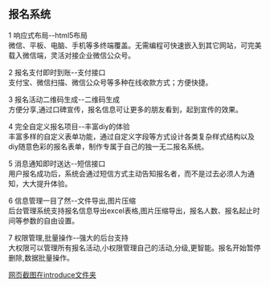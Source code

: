 <h2>报名系统</h2>

1 响应式布局--html5布局<br>
  微信、平板、电脑、手机等多终端覆盖。无需编程可快速嵌入到其它网站，可完美载入微信端，灵活对接企业微信公众号。<br>

2 报名支付即时到账--支付接口<br>
  支付宝、微信扫描、微信公众号等多种在线收款方式；方便快捷。<br>

3 报名活动二维码生成--二维码生成<br>
  方便分享,通过口碑宣传，报名信息可让更多的朋友看到，起到宣传的效果。<br>

4 完全自定义报名项目--丰富diy的体验<br>
  丰富多样的自定义表单功能，通过自定义字段等方式设计各类复杂样式结构以及diy随意色彩的报名表单，制作专属于自己的独一无二报名系统。<br>

5 消息通知即时送达--短信接口<br>
  用户报名成功后，系统会通过短信方式主动告知报名者，而不是过去必须人为通知，大大提升体验。<br>

6 信息管理一目了然--文件导出,图片压缩<br>
  后台管理系统支持报名信息导出excel表格,图片压缩导出，报名人数、报名起止时间等参数的自由设置。<br>

7 权限管理,批量操作--强大的后台支持<br>
  大权限可以管理所有报名活动,小权限管理自己的活动,分级,更智能。报名开始暂停删除,数据批量操作。<br>
  
  <a href="https://github.com/jijinduoduo/baoming/tree/master/introduce">网页截图在introduce文件夹</a>

